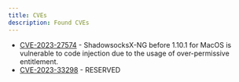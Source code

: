 ```yaml
---
title: CVEs
description: Found CVEs
---
```


* [CVE-2023-27574](../posts/cve_2023_27574.html) - ShadowsocksX-NG before 1.10.1 for MacOS is vulnerable to code injection due to the usage of over-permissive entitlement.
* [CVE-2023-33298](../posts/cve_2023_33298.html) - RESERVED
